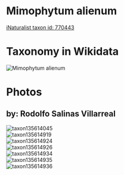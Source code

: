 
Mimophytum alienum
==================
  
[iNaturalist taxon id: 770443](https://www.inaturalist.org/taxa/770443)
# Taxonomy in Wikidata
  
![Mimophytum alienum](../wikidata_schemas/Mimophytum_alienum.gv.png)
# Photos

## by: Rodolfo Salinas Villarreal
  
![taxon135614045](https://inaturalist-open-data.s3.amazonaws.com/photos/145270558/medium.jpeg)  
![taxon135614919](https://inaturalist-open-data.s3.amazonaws.com/photos/145272236/medium.jpg)  
![taxon135614924](https://inaturalist-open-data.s3.amazonaws.com/photos/145272242/medium.jpg)  
![taxon135614926](https://inaturalist-open-data.s3.amazonaws.com/photos/145272247/medium.jpg)  
![taxon135614934](https://inaturalist-open-data.s3.amazonaws.com/photos/145272258/medium.jpg)  
![taxon135614935](https://inaturalist-open-data.s3.amazonaws.com/photos/145272260/medium.jpg)  
![taxon135614936](https://inaturalist-open-data.s3.amazonaws.com/photos/145272263/medium.jpg)